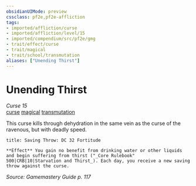 ```yaml
---
obsidianUIMode: preview
cssclass: pf2e,pf2e-affliction
tags:
- imported/affliction/curse
- imported/affliction/level/15
- imported/compendium/src/pf2e/gmg
- trait/effect/curse
- trait/magical
- trait/school/transmutation
aliases: ["Unending Thirst"]
---
```

# Unending Thirst
*Curse 15*  
[curse](curse.md)  [magical](magical.md)  [transmutation](transmutation.md)  

This curse kills through dehydration in the same vein as the curse of the ravenous, but with deadly speed.

```ad-inline-affliction
title: Saving Throw: DC 32 Fortitude

**Effect** You gain no benefit from drinking water or other liquids and begin suffering from thirst ("_Core Rulebook" 500|CRB|10|Starvation and Thirst_). Each day, you receive a new saving throw against the curse.
```

*Source: Gamemastery Guide p. 117*